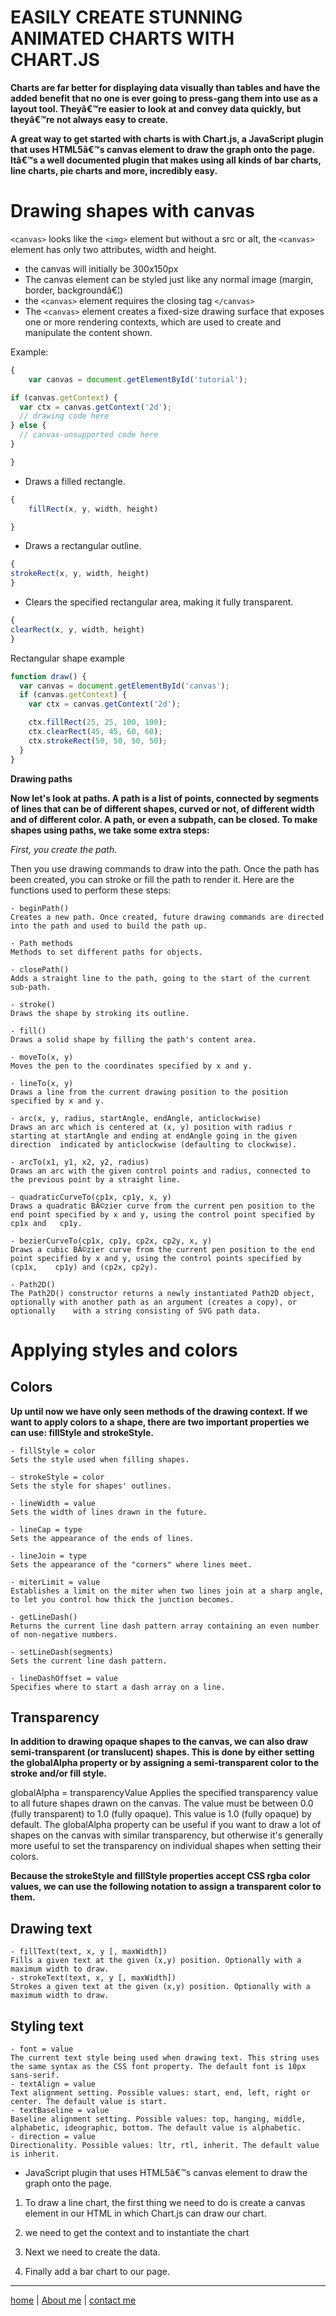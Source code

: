 # EASILY CREATE STUNNING ANIMATED CHARTS WITH CHART.JS

**Charts are far better for displaying data visually than tables and have the added benefit that no one is ever going to press-gang them into use as a layout tool. Theyâ€™re easier to look at and convey data quickly, but theyâ€™re not always easy to create.**

**A great way to get started with charts is with Chart.js, a JavaScript plugin that uses HTML5â€™s canvas element to draw the graph onto the page. Itâ€™s a well documented plugin that makes using all kinds of bar charts, line charts, pie charts and more, incredibly easy.**


# Drawing shapes with canvas

`<canvas>`  looks like the `<img>` element but without a src or alt, the `<canvas>` element has only two attributes, width and height.
- the canvas will initially be 300x150px
- The canvas element can be styled just like any normal image (margin, border, backgroundâ€¦)
- the `<canvas>` element requires the closing tag `</canvas>`
- The `<canvas>` element creates a fixed-size drawing surface that exposes one or more rendering contexts, which are used to create and manipulate the content shown.

Example:

```JavaScript
{
    var canvas = document.getElementById('tutorial');

if (canvas.getContext) {
  var ctx = canvas.getContext('2d');
  // drawing code here
} else {
  // canvas-unsupported code here
}

}
```
- Draws a filled rectangle.
```JavaScript
{
    fillRect(x, y, width, height)

}
```
- Draws a rectangular outline.
```JavaScript
{
strokeRect(x, y, width, height)
}
```
- Clears the specified rectangular area, making it fully transparent.
```JavaScript
{
clearRect(x, y, width, height)
}
```
Rectangular shape example
```JavaScript
function draw() {
  var canvas = document.getElementById('canvas');
  if (canvas.getContext) {
    var ctx = canvas.getContext('2d');

    ctx.fillRect(25, 25, 100, 100);
    ctx.clearRect(45, 45, 60, 60);
    ctx.strokeRect(50, 50, 50, 50);
  }
}
```
**Drawing paths**

**Now let's look at paths. A path is a list of points, connected by segments of lines that can be of different shapes, curved or not, of different width and of different color. A path, or even a subpath, can be closed. To make shapes using paths, we take some extra steps:**

  *First, you create the path.*

Then you use drawing commands to draw into the path.
Once the path has been created, you can stroke or fill the path to render it.
Here are the functions used to perform these steps:

    - beginPath()
    Creates a new path. Once created, future drawing commands are directed into the path and used to build the path up.  

    - Path methods
    Methods to set different paths for objects.

    - closePath()
    Adds a straight line to the path, going to the start of the current sub-path.

    - stroke()
    Draws the shape by stroking its outline.

    - fill()
    Draws a solid shape by filling the path's content area.

    - moveTo(x, y)
    Moves the pen to the coordinates specified by x and y.

    - lineTo(x, y)
    Draws a line from the current drawing position to the position specified by x and y.

    - arc(x, y, radius, startAngle, endAngle, anticlockwise)
    Draws an arc which is centered at (x, y) position with radius r starting at startAngle and ending at endAngle going in the given direction  indicated by anticlockwise (defaulting to clockwise).

    - arcTo(x1, y1, x2, y2, radius)
    Draws an arc with the given control points and radius, connected to the previous point by a straight line.

    - quadraticCurveTo(cp1x, cp1y, x, y)
    Draws a quadratic BÃ©zier curve from the current pen position to the end point specified by x and y, using the control point specified by cp1x and   cp1y.

    - bezierCurveTo(cp1x, cp1y, cp2x, cp2y, x, y)
    Draws a cubic BÃ©zier curve from the current pen position to the end point specified by x and y, using the control points specified by (cp1x,    cp1y) and (cp2x, cp2y).
    
    - Path2D()
    The Path2D() constructor returns a newly instantiated Path2D object, optionally with another path as an argument (creates a copy), or optionally    with a string consisting of SVG path data.

# Applying styles and colors

## Colors

**Up until now we have only seen methods of the drawing context. If we want to apply colors to a shape, there are two important properties we can use: fillStyle and strokeStyle.**

    - fillStyle = color
    Sets the style used when filling shapes.

    - strokeStyle = color
    Sets the style for shapes' outlines.

    - lineWidth = value
    Sets the width of lines drawn in the future.

    - lineCap = type
    Sets the appearance of the ends of lines.

    - lineJoin = type
    Sets the appearance of the "corners" where lines meet.

    - miterLimit = value
    Establishes a limit on the miter when two lines join at a sharp angle, to let you control how thick the junction becomes.

    - getLineDash()
    Returns the current line dash pattern array containing an even number of non-negative numbers.

    - setLineDash(segments)
    Sets the current line dash pattern.

    - lineDashOffset = value
    Specifies where to start a dash array on a line.

## Transparency

**In addition to drawing opaque shapes to the canvas, we can also draw semi-transparent (or translucent) shapes. This is done by either setting the globalAlpha property or by assigning a semi-transparent color to the stroke and/or fill style.**

globalAlpha = transparencyValue
Applies the specified transparency value to all future shapes drawn on the canvas. The value must be between 0.0 (fully transparent) to 1.0 (fully opaque). This value is 1.0 (fully opaque) by default.
The globalAlpha property can be useful if you want to draw a lot of shapes on the canvas with similar transparency, but otherwise it's generally more useful to set the transparency on individual shapes when setting their colors.

**Because the strokeStyle and fillStyle properties accept CSS rgba color values, we can use the following notation to assign a transparent color to them.**

## Drawing text
    - fillText(text, x, y [, maxWidth])
    Fills a given text at the given (x,y) position. Optionally with a maximum width to draw.
    - strokeText(text, x, y [, maxWidth])
    Strokes a given text at the given (x,y) position. Optionally with a maximum width to draw.

## Styling text
    - font = value
    The current text style being used when drawing text. This string uses the same syntax as the CSS font property. The default font is 10px    sans-serif.
    - textAlign = value
    Text alignment setting. Possible values: start, end, left, right or center. The default value is start.
    - textBaseline = value
    Baseline alignment setting. Possible values: top, hanging, middle, alphabetic, ideographic, bottom. The default value is alphabetic.
    - direction = value
    Directionality. Possible values: ltr, rtl, inherit. The default value is inherit.

-  JavaScript plugin that uses HTML5â€™s canvas element to draw the graph onto the page.
1. To draw a line chart, the first thing we need to do is create a canvas element in our HTML in which Chart.js can draw our chart. 

2. we need to get the context and to instantiate the chart
 
3. Next we need to create the data.

4. Finally add  a bar chart to our page. 




---

[home](/README.md) | [About me](/about-me.md) | [contact me](/contact-me.md)
